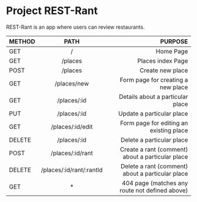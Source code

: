 # Project REST-Rant

REST-Rant is an app where users can review restaurants.

| METHOD |           PATH           |                                          PURPOSE |
| ------ | :----------------------: | -----------------------------------------------: |
| GET    |            /             |                                        Home Page |
| GET    |         /places          |                                Places index Page |
| POST   |         /places          |                                 Create new place |
| GET    |       /places/new        |               Form page for creating a new place |
| GET    |       /places/:id        |                 Details about a particular place |
| PUT    |       /places/:id        |                        Update a particular place |
| GET    |     /places/:id/edit     |          Form page for editing an existing place |
| DELETE |       /places/:id        |                        Delete a particular place |
| POST   |     /places/:id/rant     | Create a rant (comment) about a particular place |
| DELETE | /places/:id/rant/:rantld | Delete a rant (comment) about a particular place |
| GET    |            \*            |   404 page (matches any route not defined above) |
